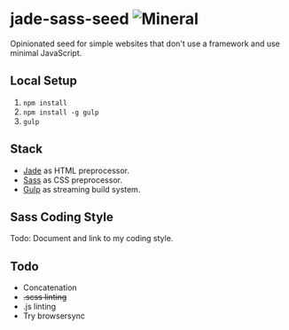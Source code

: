 jade-sass-seed ![Mineral](http://rywar.com/github-images/mineral.svg)
==============

Opinionated seed for simple websites that don't use a framework and use minimal JavaScript.



Local Setup
-----------

1. `npm install`
2. `npm install -g gulp`
3. `gulp`



Stack
-----

- [Jade](http://jade-lang.com/) as HTML preprocessor.
- [Sass](http://sass-lang.com/) as CSS preprocessor.
- [Gulp](http://gulpjs.com/) as streaming build system.



Sass Coding Style
-----------------

Todo: Document and link to my coding style.




Todo
----

- Concatenation
- ~~.scss linting~~
- .js linting
- Try browsersync